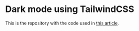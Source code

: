 # Dark mode using TailwindCSS
This is the repository with the code used in [this article](https://livecode247.com/how-to-implement-dark-mode-using-tailwindcss).
